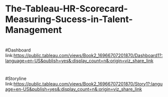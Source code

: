 # The-Tableau-HR-Scorecard-Measuring-Sucess-in-Talent-Management
#
#
#Dashboard link:https://public.tableau.com/views/Book2_16966707201870/Dashboard1?:language=en-US&publish=yes&:display_count=n&:origin=viz_share_link
#
#
#Storyline link:https://public.tableau.com/views/Book2_16966707201870/Story1?:language=en-US&publish=yes&:display_count=n&:origin=viz_share_link
